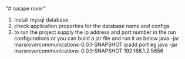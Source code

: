 "# rusape rover" 
1. Install mysql database
2. check application.properties for the database name and configs
3. to run the project supply the ip address and port number in the run configurations or you can build a jar file and run it as below
java -jar marsrovercommunications-0.0.1-SNAPSHOT ipadd port eg java -jar marsrovercommunications-0.0.1-SNAPSHOT 192.168.1.2 5656
